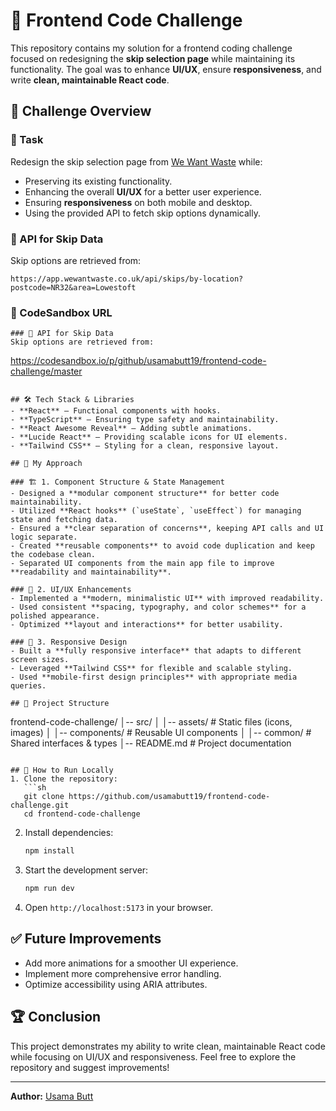 # 🚀 Frontend Code Challenge  

This repository contains my solution for a frontend coding challenge focused on redesigning the **skip selection page** while maintaining its functionality. The goal was to enhance **UI/UX**, ensure **responsiveness**, and write **clean, maintainable React code**.  

## 📌 Challenge Overview  

### 🎯 Task  
Redesign the skip selection page from [We Want Waste](https://wewantwaste.co.uk/) while:  
- Preserving its existing functionality.  
- Enhancing the overall **UI/UX** for a better user experience.  
- Ensuring **responsiveness** on both mobile and desktop.  
- Using the provided API to fetch skip options dynamically.  

### 🔗 API for Skip Data  
Skip options are retrieved from:  
```
https://app.wewantwaste.co.uk/api/skips/by-location?postcode=NR32&area=Lowestoft
```

### 🔗 CodeSandbox URL  
```
### 🔗 API for Skip Data  
Skip options are retrieved from:  
```
https://codesandbox.io/p/github/usamabutt19/frontend-code-challenge/master
```

## 🛠️ Tech Stack & Libraries  
- **React** – Functional components with hooks.  
- **TypeScript** – Ensuring type safety and maintainability.  
- **React Awesome Reveal** – Adding subtle animations.  
- **Lucide React** – Providing scalable icons for UI elements.  
- **Tailwind CSS** – Styling for a clean, responsive layout.  

## 🚀 My Approach  

### 🏗️ 1. Component Structure & State Management  
- Designed a **modular component structure** for better code maintainability.  
- Utilized **React hooks** (`useState`, `useEffect`) for managing state and fetching data.  
- Ensured a **clear separation of concerns**, keeping API calls and UI logic separate.
- Created **reusable components** to avoid code duplication and keep the codebase clean.  
- Separated UI components from the main app file to improve **readability and maintainability**.

### 🎨 2. UI/UX Enhancements  
- Implemented a **modern, minimalistic UI** with improved readability.  
- Used consistent **spacing, typography, and color schemes** for a polished appearance.  
- Optimized **layout and interactions** for better usability.  

### 📱 3. Responsive Design  
- Built a **fully responsive interface** that adapts to different screen sizes.  
- Leveraged **Tailwind CSS** for flexible and scalable styling.  
- Used **mobile-first design principles** with appropriate media queries.  

## 📂 Project Structure  
```
frontend-code-challenge/
│-- src/
│   │-- assets/        # Static files (icons, images)
│   │-- components/    # Reusable UI components
│   │-- common/        # Shared interfaces & types
│-- README.md         # Project documentation
```

## 📌 How to Run Locally
1. Clone the repository:
   ```sh
   git clone https://github.com/usamabutt19/frontend-code-challenge.git
   cd frontend-code-challenge
   ```
2. Install dependencies:
   ```sh
   npm install
   ```
3. Start the development server:
   ```sh
   npm run dev
   ```
4. Open `http://localhost:5173` in your browser.

## ✅ Future Improvements
- Add more animations for a smoother UI experience.
- Implement more comprehensive error handling.
- Optimize accessibility using ARIA attributes.

## 🏆 Conclusion
This project demonstrates my ability to write clean, maintainable React code while focusing on UI/UX and responsiveness. Feel free to explore the repository and suggest improvements!

---
**Author:** [Usama Butt](https://github.com/usamabutt19)
